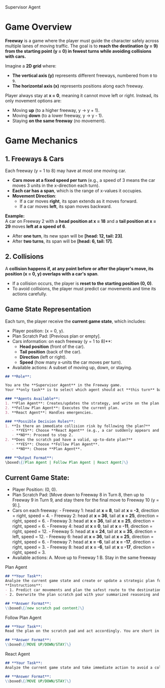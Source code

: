 Supervisor Agent

# **Game Overview**  

**Freeway** is a game where the player must guide the character safely across multiple lanes of moving traffic. The goal is to **reach the destination (y = 9) from the starting point (y = 0) in fewest turns while avoiding collisions with cars.**  

Imagine a **2D grid** where:  
- **The vertical axis (y)** represents different freeways, numbered from `0` to `9`.  
- **The horizontal axis (x)** represents positions along each freeway.  

Player always stay at **x = 0**, meaning it cannot move left or right. Instead, its only movement options are:  
- Moving **up** (to a higher freeway, y → y + 1).  
- Moving **down** (to a lower freeway, y → y - 1).  
- Staying **on the same freeway** (no movement).  

# **Game Mechanics**  

## **1. Freeways & Cars**  
Each freeway (y = 1 to 8) may have at most one moving car.  
- **Cars move at a fixed speed per turn** (e.g., a speed of 3 means the car moves 3 units in the x-direction each turn).  
- **Each car has a span**, which is the range of x-values it occupies.  
- **Movement Direction**:  
  - If a car moves **right**, its span extends as it moves forward.  
  - If a car moves **left**, its span moves backward.  

**Example:**  
A car on Freeway 2 with a **head position at x = 18** and a **tail position at x = 29** moves **left at a speed of 6**.  
- After **one turn**, its new span will be **[head: 12, tail: 23]**.  
- After **two turns**, its span will be **[head: 6, tail: 17]**.  

## **2. Collisions**  
A **collision happens if, at any point before or after the player's move, its position (x = 0, y) overlaps with a car's span**.  
- If a collision occurs, the player is **reset to the starting position (0, 0)**.  
- To avoid collisions, the player must predict car movements and time its actions carefully.  

## **Game State Representation**  
Each turn, the player receive the **current game state**, which includes:  
- Player position: (x = 0, y).  
- Plan Scratch Pad: [Previous plan or empty].
- Cars information: on each freeway (y = 1 to 8)**:  
  - **Head position** (front of the car).  
  - **Tail position** (back of the car).  
  - **Direction** (left or right).  
  - **Speed** (how many x-units the car moves per turn).
- Available actions: A subset of moving up, down, or staying.

```md
## **Role**: 

You are the **Supervisor Agent** in the Freeway game.  
Your **only task** is to select which agent should act **this turn** based on the game state.  

### **Agents Available**:  
1. **Plan Agent**: Creates/updates the strategy, and write on the plan scratch pad. Follow plan agent will be immediately called after scratch pad update.
2. **Follow Plan Agent**: Executes the current plan.  
3. **React Agent**: Handles emergencies.  

### **Possible Decision Rules**:
1. **Is there an immediate collision risk by following the plan?**
   - **YES**: Choose **React Agent** (e.g., a car suddenly appears and will hit the player next turn).  
   - **NO**: Proceed to step 2.  
2. **Does the scratch pad have a valid, up-to-date plan?**  
   - **YES**: Choose **Follow Plan Agent**.  
   - **NO**: Choose **Plan Agent**.  

### **Output Format**:  
\boxed\{[Plan Agent | Follow Plan Agent | React Agent]\}  
```

## **Current Game State**:  
- Player Position: (0, 0).
- Plan Scratch Pad: [Move down to Freeway 8 in Turn 8, then up to Freeway 9 in Turn 9, and stay there for the final move to Freeway 10 (y = 9).].
- Cars on each freeway:
        - Freeway 1: head at **x = 8**, tail at **x = -3**, direction = right, speed = 4.
        - Freeway 2: head at **x = 36**, tail at **x = 25**, direction = right, speed = 6.
        - Freeway 3: head at **x = 36**, tail at **x = 25**, direction = right, speed = 6.
        - Freeway 4: head at **x = 0**, tail at **x = -11**, direction = right, speed = 12.
        - Freeway 5: head at **x = 24**, tail at **x = 35**, direction = left, speed = 12.
        - Freeway 6: head at **x = 36**, tail at **x = 25**, direction = right, speed = 6.
        - Freeway 7: head at **x = -6**, tail at **x = -17**, direction = right, speed = 3.
        - Freeway 8: head at **x = -6**, tail at **x = -17**, direction = right, speed = 3.
- Available actions:
A. Move up to Freeway 1
B. Stay in the same freeway



Plan Agent
```md
## **Your Task**:
Analyze the current game state and create or update a strategic plan for crossing the road safely. Plan also takes time, so be efficient and correct.
**Instructions**:
- 1. Predict car movements and plan the safest route to the destination.
- 2. Overwrite the plan scratch pad with your summarized reasoning and plan

## **Answer Format**:
\\boxed\{[new scratch pad content]\}
```

Follow Plan Agent
```md
## **Your Task**: 
Read the plan on the scratch pad and act accordingly. You are short in time, so do not overthink or plan for the future.

## **Answer Format**:  
\\boxed\{[MOVE UP/DOWN/STAY]\}  
```

React Agent
```md
## **Your Task**: 
Analyze the current game state and take immediate action to avoid a collision. You are short in time, so do not overthink or plan for the future.

## **Answer Format**:
\\boxed\{[MOVE UP/DOWN/STAY]\}  
```